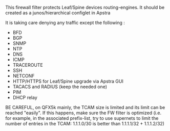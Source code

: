 This firewall filter protects Leaf/Spine devices routing-engines. It should be created as a junos/hierarchical configlet in Apstra

It is taking care denying any traffic except the following :
  - BFD
  - BGP
  - SNMP
  - NTP
  - DNS
  - ICMP
  - TRACEROUTE
  - SSH
  - NETCONF
  - HTTP/HTTPS for Leaf/Spine upgrade via Apstra GUI
  - TACACS and RADIUS (keep the needed one)
  - PIM
  - DHCP relay

BE CAREFUL, on QFX5k mainly, the TCAM size is limited and its limit can be reached "easily". If this happens, make sure the FW filter is optimized (i.e. for example, in the associated prefix-list, try to use supernets to limit the number of entries in the TCAM: 1.1.1.0/30 is better than 1.1.1.1/32 + 1.1.1.2/32)
